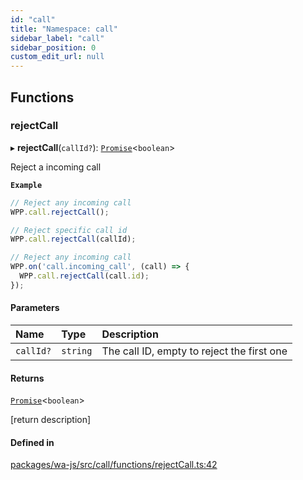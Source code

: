 ```yaml
---
id: "call"
title: "Namespace: call"
sidebar_label: "call"
sidebar_position: 0
custom_edit_url: null
---
```


## Functions

### rejectCall

▸ **rejectCall**(`callId?`): [`Promise`]( https://developer.mozilla.org/en-US/docs/Web/JavaScript/Reference/Global_Objects/Promise )<`boolean`\>

Reject a incoming call

**`Example`**

```javascript
// Reject any incoming call
WPP.call.rejectCall();

// Reject specific call id
WPP.call.rejectCall(callId);

// Reject any incoming call
WPP.on('call.incoming_call', (call) => {
  WPP.call.rejectCall(call.id);
});
```

#### Parameters

| Name | Type | Description |
| :------ | :------ | :------ |
| `callId?` | `string` | The call ID, empty to reject the first one |

#### Returns

[`Promise`]( https://developer.mozilla.org/en-US/docs/Web/JavaScript/Reference/Global_Objects/Promise )<`boolean`\>

[return description]

#### Defined in

[packages/wa-js/src/call/functions/rejectCall.ts:42](https://github.com/wppconnect-team/wa-js/blob/main/src/call/functions/rejectCall.ts#L42)
